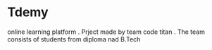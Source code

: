 # Tdemy
online learning platform .
Prject made by team code titan .
The team consists of students from diploma nad B.Tech
